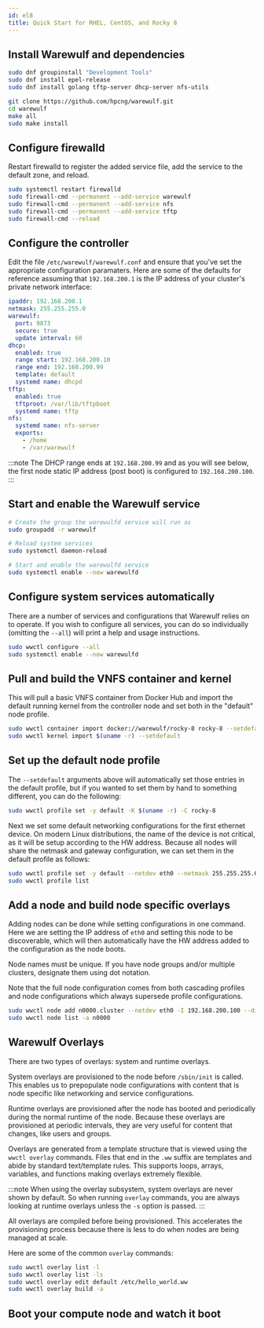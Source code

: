 ```yaml
---
id: el8
title: Quick Start for RHEL, CentOS, and Rocky 8
---
```


## Install Warewulf and dependencies

```bash
sudo dnf groupinstall "Development Tools"
sudo dnf install epel-release
sudo dnf install golang tftp-server dhcp-server nfs-utils

git clone https://github.com/hpcng/warewulf.git
cd warewulf
make all
sudo make install
```

## Configure firewalld

Restart firewalld to register the added service file, add the service to the default zone, and reload.

```bash
sudo systemctl restart firewalld
sudo firewall-cmd --permanent --add-service warewulf
sudo firewall-cmd --permanent --add-service nfs
sudo firewall-cmd --permanent --add-service tftp
sudo firewall-cmd --reload
```

## Configure the controller

Edit the file `/etc/warewulf/warewulf.conf` and ensure that you've set the appropriate
configuration paramaters. Here are some of the defaults for reference assuming that `192.168.200.1`
is the IP address of your cluster's private network interface:

```yaml
ipaddr: 192.168.200.1
netmask: 255.255.255.0
warewulf:
  port: 9873
  secure: true
  update interval: 60
dhcp:
  enabled: true
  range start: 192.168.200.10
  range end: 192.168.200.99
  template: default
  systemd name: dhcpd
tftp:
  enabled: true
  tftproot: /var/lib/tftpboot
  systemd name: tftp
nfs:
  systemd name: nfs-server
  exports:
    - /home
    - /var/warewulf
```

:::note
The DHCP range ends at `192.168.200.99` and as you will see below, the first node static IP
address (post boot) is configured to `192.168.200.100`.
:::

## Start and enable the Warewulf service

```bash
# Create the group the warewulfd service will run as
sudo groupadd -r warewulf

# Reload system services
sudo systemctl daemon-reload

# Start and enable the warewulfd service
sudo systemctl enable --now warewulfd
```

## Configure system services automatically

There are a number of services and configurations that Warewulf relies on to operate.
If you wish to configure all services, you can do so individually (omitting the `--all`)
will print a help and usage instructions.

```bash
sudo wwctl configure --all
sudo systemctl enable --now warewulfd
```


## Pull and build the VNFS container and kernel

This will pull a basic VNFS container from Docker Hub and import the default running
kernel from the controller node and set both in the "default" node profile.

```bash
sudo wwctl container import docker://warewulf/rocky-8 rocky-8 --setdefault
sudo wwctl kernel import $(uname -r) --setdefault
```

## Set up the default node profile

The ``--setdefault`` arguments above will automatically set those entries in the default
profile, but if you wanted to set them by hand to something different, you can do the
following:

```bash
sudo wwctl profile set -y default -K $(uname -r) -C rocky-8
```

Next we set some default networking configurations for the first ethernet device. On
modern Linux distributions, the name of the device is not critical, as it will be setup
according to the HW address. Because all nodes will share the netmask and gateway
configuration, we can set them in the default profile as follows:

```bash
sudo wwctl profile set -y default --netdev eth0 --netmask 255.255.255.0 --gateway 192.168.200.1
sudo wwctl profile list
```

## Add a node and build node specific overlays

Adding nodes can be done while setting configurations in one command. Here we are setting
the IP address of ``eth0`` and setting this node to be discoverable, which will then
automatically have the HW address added to the configuration as the node boots.

Node names must be unique. If you have node groups and/or multiple clusters, designate
them using dot notation.

Note that the full node configuration comes from both cascading profiles and node
configurations which always supersede profile configurations.

```bash
sudo wwctl node add n0000.cluster --netdev eth0 -I 192.168.200.100 --discoverable
sudo wwctl node list -a n0000
```

## Warewulf Overlays

There are two types of overlays: system and runtime overlays.

System overlays are provisioned to the node before ``/sbin/init`` is called. This enables us
to prepopulate node configurations with content that is node specific like networking and
service configurations.

Runtime overlays are provisioned after the node has booted and periodically during the
normal runtime of the node. Because these overlays are provisioned at periodic intervals,
they are very useful for content that changes, like users and groups.

Overlays are generated from a template structure that is viewed using the ``wwctl overlay``
commands. Files that end in the ``.ww`` suffix are templates and abide by standard
text/template rules. This supports loops, arrays, variables, and functions making overlays
extremely flexible.

:::note
   When using the overlay subsystem, system overlays are never shown by default. So when running ``overlay`` commands, you are always looking at runtime overlays unless the ``-s`` option is passed.
:::

All overlays are compiled before being provisioned. This accelerates the provisioning
process because there is less to do when nodes are being managed at scale.

Here are some of the common ``overlay`` commands:

```bash
sudo wwctl overlay list -l
sudo wwctl overlay list -ls
sudo wwctl overlay edit default /etc/hello_world.ww
sudo wwctl overlay build -a
```

## Boot your compute node and watch it boot

